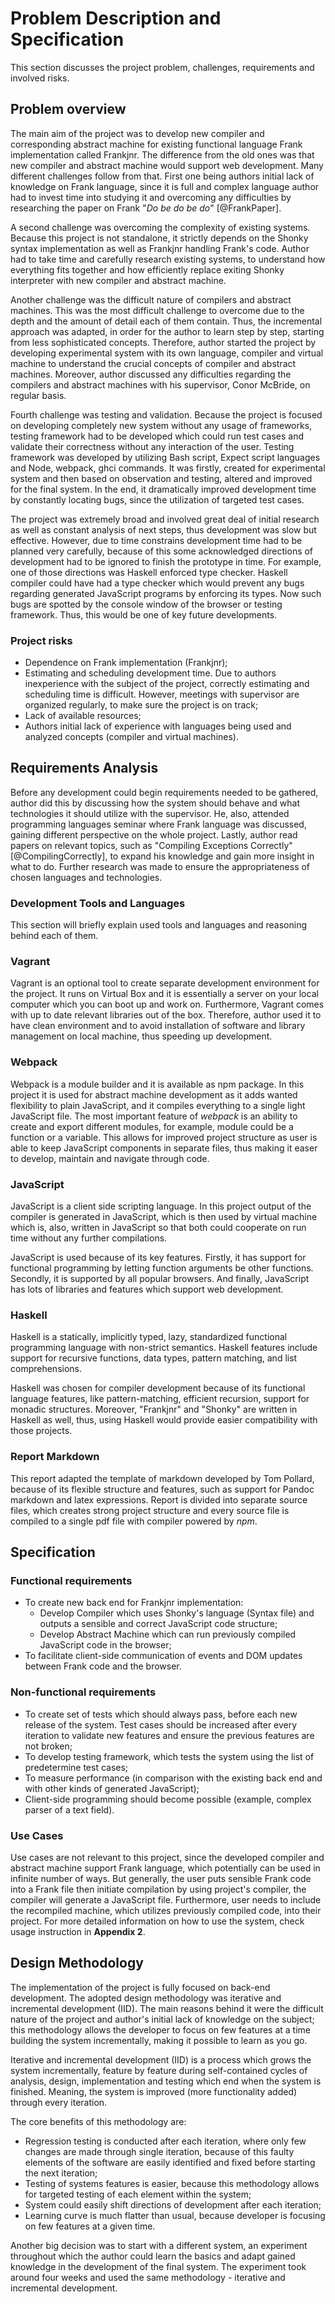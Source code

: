 # Problem Description and Specification

This section discusses the project problem, challenges, requirements and involved risks.

## Problem overview

The main aim of the project was to develop new compiler and corresponding abstract machine for existing
functional language Frank implementation called Frankjnr. The difference from the old ones was that new
compiler and abstract machine would support web development. Many different challenges follow from that.
First one being authors initial lack of knowledge on Frank language, since it is full and complex 
language author had to invest time into studying it and overcoming any difficulties by researching the
paper on Frank "*Do be do be do*" [@FrankPaper].


A second challenge was overcoming the complexity of existing systems. Because this project is not
standalone, it strictly depends on the Shonky syntax implementation as well as Frankjnr handling Frank's 
code. Author had to take time and carefully research existing systems, to understand how everything fits
together and how efficiently replace exiting Shonky interpreter with new compiler and abstract machine.


Another challenge was the difficult nature of compilers and abstract machines. This was the most difficult
challenge to overcome due to the depth and the amount of detail each of them contain. Thus, the incremental
approach was adapted, in order for the author to learn step by step, starting from less sophisticated concepts.
Therefore, author started the project by developing experimental system with its own language, compiler and
virtual machine to understand the crucial concepts of compiler and abstract machines. Moreover, author 
discussed any difficulties regarding the compilers and abstract machines with his supervisor, Conor McBride,
on regular basis.  

Fourth challenge was testing and validation. Because the project is focused on developing completely new
system without any usage of frameworks, testing framework had to be developed which could run test cases
and validate their correctness without any interaction of the user. Testing framework was developed by
utilizing Bash script, Expect script languages and Node, webpack, ghci commands. It was firstly,
created for experimental system and then based on observation and testing, altered and improved
for the final system. In the end, it dramatically improved development time by constantly locating bugs,
since the utilization of targeted test cases.

The project was extremely broad and involved great deal of initial research as well as constant analysis
of next 
steps, thus development was slow but effective. However, due to time constrains development time had to be
planned very carefully, because of this some acknowledged directions of development had to be ignored to
finish the prototype in time. For example, one of those directions was Haskell enforced type checker. 
Haskell compiler could have had a type checker which would prevent any bugs regarding generated
JavaScript programs by enforcing its types. Now such bugs are spotted by the console window of the browser
or testing framework. Thus, this would be one of key future developments.

### Project risks 

* Dependence on Frank implementation (Frankjnr);
* Estimating and scheduling development time. Due to authors inexperience with the subject of the project,
  correctly
  estimating and scheduling time is difficult. However, meetings with supervisor are organized
  regularly, to make sure the project is on track;
* Lack of available resources;
* Authors initial lack of experience with languages being used and analyzed concepts 
  (compiler and virtual machines).


## Requirements Analysis

Before any development could begin requirements needed to be gathered, author did this by discussing 
how the system should behave and what technologies it should utilize with the supervisor. He, also,
attended programming languages seminar where Frank language was discussed, gaining different perspective
on the whole project. Lastly, author read papers on relevant topics, such as "Compiling Exceptions
Correctly" [@CompilingCorrectly], to expand his knowledge and gain more insight in what to do.
Further research was made to ensure the appropriateness of chosen languages and technologies. 

### Development Tools and Languages

This section will briefly explain used tools and languages and reasoning behind each of them. 

### Vagrant
<!--https://www.vagrantup.com/-->

Vagrant is an optional tool to create separate development environment for the project. It runs on Virtual
Box and it is essentially a server on your local computer which you can boot up and work on. Furthermore,
Vagrant comes with up to date relevant libraries out of the box. Therefore, author used it to have
clean environment and to avoid installation of software and library management on local machine,
thus speeding up development.


### Webpack
<!--https://webpack.github.io/-->

Webpack is a module builder and it is available as npm package. In this project it is used for abstract
machine development as it adds wanted flexibility to plain JavaScript, and it compiles everything
to a single light JavaScript file. The most important feature of *webpack* is an ability
to create and export different modules, for example, module could be a function or a variable. This allows
for improved project structure as user is able to keep JavaScript components in separate files, thus making
it easer to develop, maintain and navigate through code.

### JavaScript

JavaScript is a client side scripting language. In this project output of the compiler is generated in
JavaScript, which is then used by virtual machine
which is, also, written in JavaScript so that both could cooperate on run time without any further 
compilations. 

JavaScript is used because of its key features. Firstly, it has support for functional programming by
letting function arguments be other functions. Secondly, it is supported by all popular browsers.
And finally, JavaScript has lots of libraries and features which support web development.

<!--#### Alternative - CoffeScript

CoffeScript is much newer language and it improves upon JavaScript syntax, allowing for neater declarations,
introduces new features and reinforces the structure of the code.
CoffeScript can run in any environment where JavaScript can run, because in the end it is compiled to
JavaScript. It is available as npm package. However, it wasn't used because author didn't want another 
layer of compilation going on in the background. -->

### Haskell
<!--https://wiki.haskell.org
https://www.haskell.org/-->

Haskell is a statically, implicitly typed, lazy, standardized functional programming language with
non-strict semantics.
Haskell features include support for recursive functions, data types, pattern matching,
and list comprehensions. 

Haskell was chosen for compiler development because of its functional language features, like 
pattern-matching, efficient recursion, support for monadic structures. Moreover, "Frankjnr" and "Shonky"
are written in Haskell as well, thus, using Haskell would provide easier compatibility with those
projects.  

### Report Markdown 
<!--https://github.com/tompollard/phd_thesis_markdown-->
<!--http://pandoc.org/-->
This report adapted the template of markdown developed by Tom Pollard, because of its flexible structure
and features, such as support for Pandoc markdown and latex expressions. Report is divided into separate
source files, which creates strong project structure and every source file is compiled to a single pdf
file with compiler powered by *npm*. 

## Specification

### Functional requirements

* To create new back end for Frankjnr implementation:
    + Develop Compiler which uses Shonky's language (Syntax file) and outputs a sensible and correct
      JavaScript code structure;
    + Develop Abstract Machine which can run previously compiled JavaScript code in the browser;
* To facilitate client-side communication of events and DOM updates between Frank code and the browser.


### Non-functional requirements

* To create set of tests which should always pass, before each new release of the system. Test cases 
  should be increased after every iteration to validate new features and ensure the previous features are
  not broken;
* To develop testing framework, which tests the system using the list of predetermine test cases;
* To measure performance (in comparison with the existing back end and with other kinds of generated 
  JavaScript);
* Client-side programming should become possible (example, complex parser of a text field).

### Use Cases

Use cases are not relevant to this project, since the developed compiler and abstract machine 
support Frank language, which potentially can be used in infinite number of ways. But generally, 
the user puts sensible Frank code into a Frank file then initiate compilation by using project's compiler,
the compiler will generate a JavaScript file. Furthermore,
user needs to include the recompiled machine, which utilizes previously compiled code, into
their project.
For more detailed information on how to use the system, check usage instruction in **Appendix 2**. 

## Design Methodology

The implementation of the project is fully focused on back-end development. The adopted design methodology
was iterative and incremental development (IID). The main reasons behind it were the difficult nature of
the project and author's initial lack of knowledge on the subject; this methodology allows the
developer to focus on few features at a time building the system incrementally, making it possible
to learn as you go.  

Iterative and incremental development (IID) is a process which grows the system incrementally, feature by
feature during self-contained cycles of analysis, design, implementation and testing which end when
the system is finished. Meaning, the system is improved (more functionality added) through every
iteration.

The core benefits of this methodology are:

* Regression testing is conducted after each iteration, where only few changes are made through single
iteration, because of this faulty elements of the software are easily identified and fixed before starting
the next iteration;
* Testing of systems features is easier, because this methodology allows for targeted testing 
of each element within the system;
* System could easily shift directions of development after each iteration;
* Learning curve is much flatter than usual, because developer is focusing on few features at a given time.

Another big decision was to start with a different system, an experiment throughout which the author could
learn the basics and adapt gained knowledge in the development of the final system. The experiment took
around four weeks and used the same methodology - iterative and incremental development.
